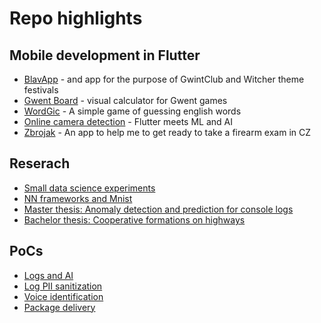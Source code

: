 # Repo highlights

## Mobile development in Flutter

- [BlavApp](https://github.com/OBorovec/app-BlavApp) - and app for the purpose of GwintClub and Witcher theme festivals
- [Gwent Board](https://github.com/OBorovec/app-GwentBoard) - visual calculator for Gwent games
- [WordGic](https://github.com/OBorovec/app-WordGic) - A simple game of guessing english words
- [Online camera detection](https://github.com/OBorovec/app-FlutterOnlineDetection) - Flutter meets ML and AI
- [Zbrojak](https://github.com/OBorovec/app-Zbrojak) - An app to help me to get ready to take a firearm exam in CZ

## Reserach

- [Small data science experiments](https://github.com/OBorovec/ds-experiments)
- [NN frameworks and Mnist](https://github.com/OBorovec/ds-MnistAndNN)
- [Master thesis: Anomaly detection and prediction for console logs](https://github.com/OBorovec/research-AnomalyDetectionAndPrediction)
- [Bachelor thesis: Cooperative formations on highways](https://github.com/OBorovec/research-CooperativeFormationsOnHighway)

## PoCs
- [Logs and AI](https://github.com/OBorovec/poc-log-ai)
- [Log PII sanitization](https://github.com/OBorovec/poc-log-pii-sanitization)
- [Voice identification](https://github.com/OBorovec/poc-voice-identification)
- [Package delivery](https://github.com/OBorovec/poc-package-delivery)
